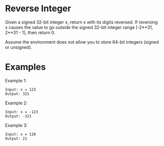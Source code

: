 # Reverse Integer

Given a signed 32-bit integer x, return x with its digits reversed. If reversing x causes the value to go outside the signed 32-bit integer range [-2\**31, 2**31 - 1], then return 0.

Assume the environment does not allow you to store 64-bit integers (signed or unsigned).

# Examples

Example 1:
```
Input: x = 123
Output: 321
```
Example 2:
```
Input: x = -123
Output: -321
```
Example 3:
```
Input: x = 120
Output: 21
```